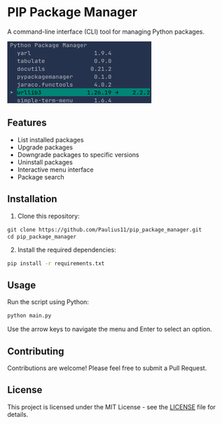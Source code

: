 # PIP Package Manager

A command-line interface (CLI) tool for managing Python packages.

![Python Package Manager Screenshot](./demo.png)


## Features

- List installed packages
- Upgrade packages
- Downgrade packages to specific versions
- Uninstall packages
- Interactive menu interface
- Package search


## Installation

1. Clone this repository:
```
git clone https://github.com/Paulius11/pip_package_manager.git
cd pip_package_manager
```

2. Install the required dependencies:
```bash
pip install -r requirements.txt
```

## Usage

Run the script using Python:

```bash
python main.py
```


Use the arrow keys to navigate the menu and Enter to select an option.

## Contributing

Contributions are welcome! Please feel free to submit a Pull Request.

## License

This project is licensed under the MIT License - see the [LICENSE](LICENSE) file for details.